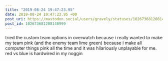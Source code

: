 ```yaml
---
title: "2019-08-24 19:47:23.95"
date: 2019-08-24 19:47:23.95 +00
post_uri: https://mastodon.social/users/gravely/statuses/102673681208140999
post_id: 102673681208140999
---
```

tried the custom team options in overwatch because i really wanted to make my team pink (and the enemy team lime green) because i make all computer things pink all the time and it was hilariously unplayable for me. red vs blue is hardwired in my noggin


